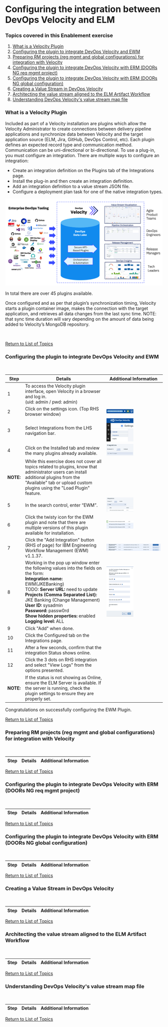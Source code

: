 # Configuring the integration between DevOps Velocity and ELM

### Topics covered in this Enablement exercise
1. [What is a Velocity Plugin](#what-is-a-velocity-plugin) 
2. [Configuring the plugin to integrate DevOps Velocity and EWM](#configuring-the-plugin-to-integrate-devops-velocity-and-ewm)
3. [Preparing RM projects (reg mgmt and global configurations) for integration with Velocity](#preparing-rm-projects-reg-mgmt-and-global-configurations-for-integration-with-velocity)
4. [Configuring the plugin to integrate DevOps Velocity with ERM (DOORs NG req mgmt project)](#configuring-the-plugin-to-integrate-devops-velocity-with-erm-doors-ng-req-mgt-project)
5. [Configuring the plugin to integrate DevOps Velocity with ERM (DOORs NG global configuration)](#configuring-the-plugin-to-integrate-devops-velocity-with-erm-doors-ng-global-configuration)
6. [Creating a Value Stream in DevOps Velocity](#creating-a-value-stream-in-devops-velocity)
7. [Architecting the value stream aligned to the ELM Artifact Workflow](#architecting-the-value-stream-aligned-to-the-elm-artifact-workflow)
8. [Understanding DevOps Velocity's value stream map file](#understanding-devops-velocitys-value-stream-map-file)

### What is a Velocity Plugin

Included as part of a Velocity installation are plugins which allow the Velocity Administrator to create connections between delivery pipeline applications and synchronize data between Velocity and the target application source (ELM, Jira, GitHub, DevOps Control, etc). Each plugin defines an expected record type and communication method. Communication can be uni-directional or bi-directional. To use a plug-in, you must configure an integration. There are multiple ways to configure an integration:
- Create an integration definition on the Plugins tab of the Integrations page.
- Install the plug-in and then create an integration definition.
- Add an integration definition to a value stream JSON file.
- Configure a deployment plan task for one of the native integration types.

<img src="media/e1.png" alt="Plugin architecture image" style="width=100%; height:auto;">

In total there are over 45 plugins available.

Once configured and as per that plugin’s synchronization timing, Velocity starts a plugin container image, makes the connection with the target application, and retrieves all data changes from the last sync time. NOTE: that sync time duration will vary depending on the amount of data being added to Velocity’s MongoDB repository.

<br/>

[Return to List of Topics](#topics-covered-in-this-enablement-exercise)
<br/>

### Configuring the plugin to integrate DevOps Velocity and EWM
<br/>

| **Step** | **Details**  | **Additional Information** |
| ------------- | ------------- | ------------- |
| 1 | To access the Velocity plugin interface, open Velocity in a browser and log in. <br/> (uid: admin / pwd: admin) |   |
| 2 | Click on the settings icon. (Top RHS browser window) | <img src="media/e2.png" alt="settings icon orientation" style="width:50%; height:auto;"> |
| 3 | Select Integrations from the LHS navigation bar. | <img src="media/e3.png" alt="integrations orientation" style="width:50%; height:auto;"> |
| 4 | Click on the Installed tab and review the many plugins already available. | <img src="media/e4.png" alt="integrations" style="width:50%; height:auto;"> |
| **NOTE:** | While this exercise does not cover all topics related to plugins, know that administrator users can install additional plugins from the "Available" tab or upload custom plugins using the "Load Plugin" feature. |  |
| 5 | In the search control, enter “EWM”. | <img src="media/e5.png" alt="search" style="width:50%; height:auto;"> |
| 6 | Click the twisty icon for the EWM plugin and note that there are multiple versions of this plugin available for installation. | <img src="media/e6.png" alt="ewm plugins" style="width:50%; height:auto;"> |
| 7 | Click the "Add Integration" button (RHS of page) for IBM Engineering Workflow Management (EWM) v1.1.37. | <img src="media/e7.png" alt="add ewm integration" style="width:100%; height:auto;"> |
| 8 | Working in the pop up window enter the following values into the fields on the form: <br/> **Integration name:** EWM(JKEBanking)<br/> TODO: **Server URL:** need to update<br/> **Projects (Comma Separated List):** JKE Banking (Change Management)<br/> **User ID:** sysadmin<br/> **Password:** passw0rd<br/> **Show hidden properties:** enabled<br/> **Logging level:** ALL<br/>  | <img src="media/e8.png" alt="ewm integration" style="width:50%; height:auto;"> |
| 9 | Click "Add" when done. |  |
| 10 | Click the Configured tab on the Integrations page. |   |
| 11 | After a few seconds, confirm that the integration Status shows online. |   |
| 12 | Click the 3 dots on RHS integration and select "View Logs" from the options presented. |    |
| **NOTE:** |  If the status is not showing as Online, ensure the ELM Server is available. If the server is running, check the plugin settings to ensure they are properly set. |   |

Congratulations on successfully configuring the EWM Plugin.

[Return to List of Topics](#topics-covered-in-this-enablement-exercise)
<br/>

### Preparing RM projects (reg mgmt and global configurations) for integration with Velocity
<br/>

| **Step** | **Details**  | **Additional Information** |
| ------------- | ------------- | ------------- |

[Return to List of Topics](#topics-covered-in-this-enablement-exercise)
<br/>

### Configuring the plugin to integrate DevOps Velocity with ERM (DOORs NG req mgmt project)
<br/>

| **Step** | **Details**  | **Additional Information** |
| ------------- | ------------- | ------------- |

[Return to List of Topics](#topics-covered-in-this-enablement-exercise)
<br/>

### Configuring the plugin to integrate DevOps Velocity with ERM (DOORs NG global configuration)
<br/>

| **Step** | **Details**  | **Additional Information** |
| ------------- | ------------- | ------------- |

[Return to List of Topics](#topics-covered-in-this-enablement-exercise)
<br/>

### Creating a Value Stream in DevOps Velocity
<br/>

| **Step** | **Details**  | **Additional Information** |
| ------------- | ------------- | ------------- |

[Return to List of Topics](#topics-covered-in-this-enablement-exercise)
<br/>

### Architecting the value stream aligned to the ELM Artifact Workflow
<br/>

| **Step** | **Details**  | **Additional Information** |
| ------------- | ------------- | ------------- |

[Return to List of Topics](#topics-covered-in-this-enablement-exercise)
<br/>

### Understanding DevOps Velocity's value stream map file
<br/>

| **Step** | **Details**  | **Additional Information** |
| ------------- | ------------- | ------------- |

[Return to List of Topics](#topics-covered-in-this-enablement-exercise)
<br/>